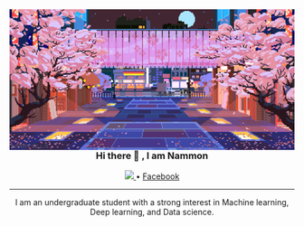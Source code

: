 
<img align="right" alt="Coding" width="1000" src="./original.gif">
<h3 align="center"> Hi there 👋 , I am Nammon</h3>

</p>
<p align="center">
  <a href="https://twitter.com">
     <img src="https://skillicons.dev/icons?i=twitter" />
  </a> •
  <a href="https://www.facebook.com/monmonten">Facebook</a>
</p>

---
</p>
<p align="center">
I am an undergraduate student with a strong interest in
Machine learning, Deep learning, and Data science.
</p>

